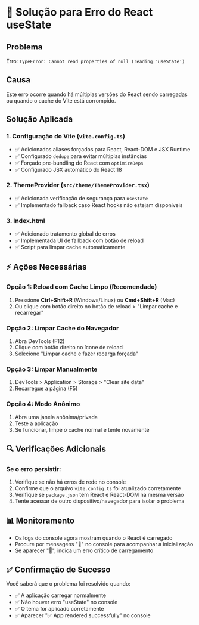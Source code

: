 # 🔧 Solução para Erro do React useState

## Problema
Erro: `TypeError: Cannot read properties of null (reading 'useState')`

## Causa
Este erro ocorre quando há múltiplas versões do React sendo carregadas ou quando o cache do Vite está corrompido.

## Solução Aplicada

### 1. Configuração do Vite (`vite.config.ts`)
- ✅ Adicionados aliases forçados para React, React-DOM e JSX Runtime
- ✅ Configurado `dedupe` para evitar múltiplas instâncias
- ✅ Forçado pre-bundling do React com `optimizeDeps`
- ✅ Configurado JSX automático do React 18

### 2. ThemeProvider (`src/theme/ThemeProvider.tsx`)
- ✅ Adicionada verificação de segurança para `useState`
- ✅ Implementado fallback caso React hooks não estejam disponíveis

### 3. Index.html
- ✅ Adicionado tratamento global de erros
- ✅ Implementada UI de fallback com botão de reload
- ✅ Script para limpar cache automaticamente

## ⚡ Ações Necessárias

### Opção 1: Reload com Cache Limpo (Recomendado)
1. Pressione **Ctrl+Shift+R** (Windows/Linux) ou **Cmd+Shift+R** (Mac)
2. Ou clique com botão direito no botão de reload > "Limpar cache e recarregar"

### Opção 2: Limpar Cache do Navegador
1. Abra DevTools (F12)
2. Clique com botão direito no ícone de reload
3. Selecione "Limpar cache e fazer recarga forçada"

### Opção 3: Limpar Manualmente
1. DevTools > Application > Storage > "Clear site data"
2. Recarregue a página (F5)

### Opção 4: Modo Anônimo
1. Abra uma janela anônima/privada
2. Teste a aplicação
3. Se funcionar, limpe o cache normal e tente novamente

## 🔍 Verificações Adicionais

### Se o erro persistir:
1. Verifique se não há erros de rede no console
2. Confirme que o arquivo `vite.config.ts` foi atualizado corretamente
3. Verifique se `package.json` tem React e React-DOM na mesma versão
4. Tente acessar de outro dispositivo/navegador para isolar o problema

## 📊 Monitoramento
- Os logs do console agora mostram quando o React é carregado
- Procure por mensagens "🔧" no console para acompanhar a inicialização
- Se aparecer "🚨", indica um erro crítico de carregamento

## ✅ Confirmação de Sucesso
Você saberá que o problema foi resolvido quando:
- ✅ A aplicação carregar normalmente
- ✅ Não houver erro "useState" no console
- ✅ O tema for aplicado corretamente
- ✅ Aparecer "✅ App rendered successfully" no console
